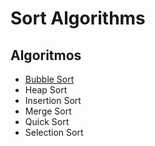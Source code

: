 
# Sort Algorithms

## Algoritmos

- [Bubble Sort](./'Bubble%20Sort'/README.md)
- Heap Sort
- Insertion Sort
- Merge Sort
- Quick Sort
- Selection Sort

